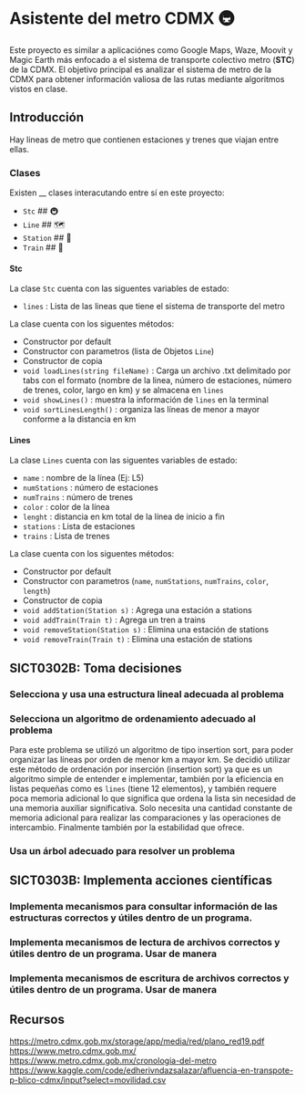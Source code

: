 # Asistente del metro CDMX 🚇
Este proyecto es similar a aplicaciónes como Google Maps, Waze, Moovit y Magic Earth más enfocado a el sistema de transporte colectivo metro (**STC**) de la CDMX.
El objetivo principal es analizar el sistema de metro de la CDMX para obtener información valiosa de las rutas mediante algoritmos vistos en clase.
## Introducción
Hay lineas de metro que contienen estaciones y trenes que viajan entre ellas.

### Clases
Existen __ clases interacutando entre sí en este proyecto:
- `Stc` ## 🚇
- `Line` ## 🗺
- `Station` ## 🚉
- `Train` ## 🚄

#### Stc
La clase `Stc` cuenta con las siguentes variables de estado:
- `lines` : Lista de las lineas que tiene el sistema de transporte del metro

La clase cuenta con los siguentes métodos:
- Constructor por default
- Constructor con parametros (lista de Objetos `Line`)
- Constructor de copia
- `void loadLines(string fileName)` : Carga un archivo .txt delimitado por tabs con el formato (nombre de la linea, número de estaciones, número de trenes, color, largo en km) y se almacena en `lines`
- `void showLines()` : muestra la información de `lines` en la terminal
- `void sortLinesLength()` : organiza las líneas de menor a mayor conforme a la distancia en km

#### Lines
La clase `Lines` cuenta con las siguentes variables de estado:
- `name` : nombre de la línea (Ej: L5)
- `numStations` : número de estaciones
- `numTrains` : número de trenes
- `color` : color de la línea
- `lenght` : distancia en km total de la línea de inicio a fin
- `stations` : Lista de estaciones
- `trains` : Lista de trenes

La clase cuenta con los siguentes métodos:
- Constructor por default
- Constructor con parametros (`name`, `numStations`, `numTrains`, `color`, `length`)
- Constructor de copia
- `void addStation(Station s)` : Agrega una estación a stations
- `void addTrain(Train t)` : Agrega un tren a trains
- `void removeStation(Station s)` : Elimina una estación de stations
- `void removeTrain(Train t)` : Elimina una estación de stations



## SICT0302B: Toma decisiones
### Selecciona y usa una estructura lineal adecuada al problema

### Selecciona un algoritmo de ordenamiento adecuado al problema
Para este problema se utilizó un algoritmo de tipo insertion sort, para poder organizar las líneas por orden de menor km a mayor km. Se decidió utilizar este método de ordenación por inserción (insertion sort) ya que es un algoritmo simple de entender e implementar, también por la eficiencia en listas pequeñas como es `lines` (tiene 12 elementos), y también requere poca memoria adicional  lo que significa que ordena la lista sin necesidad de una memoria auxiliar significativa. Solo necesita una cantidad constante de memoria adicional para realizar las comparaciones y las operaciones de intercambio. Finalmente también por la estabilidad que ofrece.

### Usa un árbol adecuado para resolver un problema

## SICT0303B: Implementa acciones científicas
### Implementa mecanismos para consultar información de las estructuras correctos y útiles dentro de un programa.

### Implementa mecanismos de lectura de archivos correctos y útiles dentro de un programa. Usar de manera

### Implementa mecanismos de escritura de archivos correctos y útiles dentro de un programa. Usar de manera

## Recursos
https://metro.cdmx.gob.mx/storage/app/media/red/plano_red19.pdf
https://www.metro.cdmx.gob.mx/
https://www.metro.cdmx.gob.mx/cronologia-del-metro 
https://www.kaggle.com/code/edherivndazsalazar/afluencia-en-transpote-p-blico-cdmx/input?select=movilidad.csv

